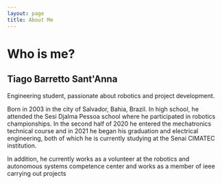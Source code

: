 ```yaml
---
layout: page
title: About Me
---
```

# Who is me?

## Tiago Barretto Sant'Anna

Engineering student, passionate about robotics and project development.

Born in 2003 in the city of Salvador, Bahia, Brazil. In high school, he attended the Sesi Djalma Pessoa school where he participated in robotics championships. In the second half of 2020 he entered the mechatronics technical course and in 2021 he began his graduation and electrical engineering, both of which he is currently studying at the Senai CIMATEC institution.

In addition, he currently works as a volunteer at the robotics and autonomous systems competence center and works as a member of ieee carrying out projects